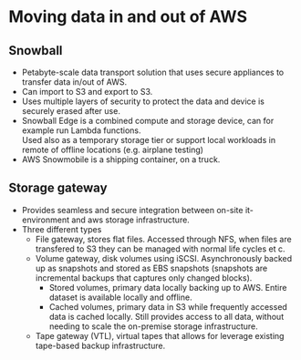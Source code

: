 # Moving data in and out of AWS

## Snowball

- Petabyte-scale data transport solution that uses secure appliances to transfer data in/out of AWS.
- Can import to S3 and export to S3.
- Uses multiple layers of security to protect the data and device is securely erased after use.
- Snowball Edge is a combined compute and storage device, can for example run Lambda functions.  
  Used also as a temporary storage tier or support local workloads in remote of offline locations (e.g. airplane testing)
- AWS Snowmobile is a shipping container, on a truck.

## Storage gateway

- Provides seamless and secure integration between on-site it-environment and aws storage infrastructure.
- Three different types
  - File gateway, stores flat files. Accessed through NFS, when files are transfered to S3 they can be managed with normal life cycles et c.
  - Volume gateway, disk volumes using iSCSI. Asynchronously backed up as snapshots and stored as EBS snapshots (snapshots are incremental backups that captures only changed blocks). 
    - Stored volumes, primary data locally backing up to AWS. Entire dataset is available locally and offline.
    - Cached volumes, primary data in S3 while frequently accessed data is cached locally. Still provides access to all data, without needing to scale the on-premise storage infrastructure.
  - Tape gateway (VTL), virtual tapes that allows for leverage existing tape-based backup infrastructure.
